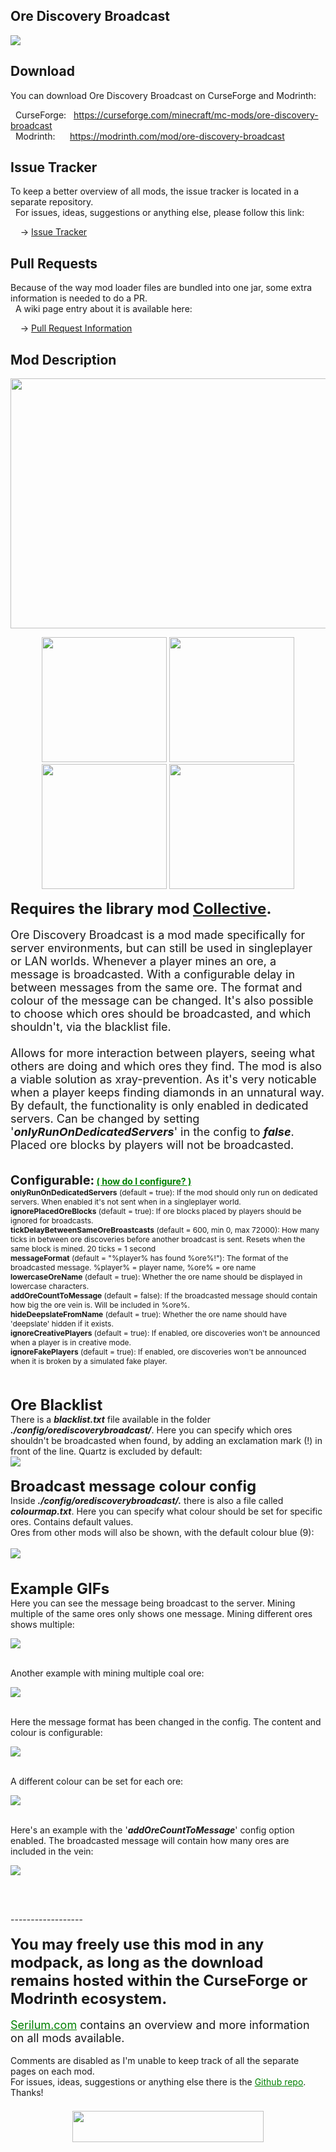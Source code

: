 <h2>Ore Discovery Broadcast</h2>
<p><a href="https://github.com/Serilum/Ore-Discovery-Broadcast"><img src="https://serilum.com/assets/data/logo/ore-discovery-broadcast.png"></a></p><h2>Download</h2>
<p>You can download Ore Discovery Broadcast on CurseForge and Modrinth:</p><p>&nbsp;&nbsp;CurseForge: &nbsp;&nbsp;<a href="https://curseforge.com/minecraft/mc-mods/ore-discovery-broadcast">https://curseforge.com/minecraft/mc-mods/ore-discovery-broadcast</a><br>&nbsp;&nbsp;Modrinth: &nbsp;&nbsp;&nbsp;&nbsp;&nbsp;<a href="https://modrinth.com/mod/ore-discovery-broadcast">https://modrinth.com/mod/ore-discovery-broadcast</a></p>
<h2>Issue Tracker</h2>
<p>To keep a better overview of all mods, the issue tracker is located in a separate repository.<br>&nbsp;&nbsp;For issues, ideas, suggestions or anything else, please follow this link:</p>
<p>&nbsp;&nbsp;&nbsp;&nbsp;-> <a href="https://serilum.com/url/issue-tracker">Issue Tracker</a></p>
<h2>Pull Requests</h2>
<p>Because of the way mod loader files are bundled into one jar, some extra information is needed to do a PR.<br>&nbsp;&nbsp;A wiki page entry about it is available here:</p>
<p>&nbsp;&nbsp;&nbsp;&nbsp;-> <a href="https://serilum.com/url/pull-requests">Pull Request Information</a></p>
<h2>Mod Description</h2>
<p style="text-align:center"><a href="https://serilum.com/" target="_blank" rel="nofollow"><img src="https://github.com/Serilum/.cdn/raw/main/description/header/header.png" alt="" width="838" height="400"></a></p>
<p style="text-align:center"><a href="https://curseforge.com/members/serilum/projects" target="_blank" rel="nofollow"><img src="https://raw.githubusercontent.com/Serilum/.data-workflow/main/badges/svg/curseforge.svg" width="200"></a> <a href="https://modrinth.com/user/Serilum" target="_blank" rel="nofollow"><img src="https://raw.githubusercontent.com/Serilum/.data-workflow/main/badges/svg/modrinth.svg" width="200"></a> <a href="https://patreon.com/serilum" target="_blank" rel="nofollow"><img src="https://raw.githubusercontent.com/Serilum/.data-workflow/main/badges/svg/patreon.svg" width="200"></a> <a href="https://youtube.com/@serilum" target="_blank" rel="nofollow"><img src="https://raw.githubusercontent.com/Serilum/.data-workflow/main/badges/svg/youtube.svg" width="200"></a></p>
<p><strong><span style="font-size:24px">Requires the library mod&nbsp;<a style="font-size:24px" href="https://curseforge.com/minecraft/mc-mods/collective" target="_blank" rel="nofollow">Collective</a>.</span></strong><br><br><span style="font-size:18px">Ore Discovery Broadcast is a mod made specifically for server environments, but can still be used in singleplayer or LAN worlds. Whenever a player mines an ore, a message is broadcasted. With a configurable delay in between messages from the same ore. The format and colour of the message can be changed. It's also possible to choose which ores should be broadcasted, and which shouldn't, via the blacklist file.<br><br>Allows for more interaction between players, seeing what others are doing and which ores they find. The mod is also a viable solution as xray-prevention. As it's very noticable when a player keeps finding diamonds in an unnatural way. By default, the functionality is only enabled in dedicated servers. Can be changed by setting '<em><strong>onlyRunOnDedicatedServers</strong></em>' in the config to <em><strong>false</strong></em>. Placed ore blocks by players will not be broadcasted.<br></span><br><br><strong><span style="font-size:20px">Configurable:</span> <span style="color:#008000;font-size:14px"><a style="color:#008000" href="https://github.com/Serilum/.information/wiki/how-to-configure-mods" rel="nofollow">(&nbsp;how do I configure?&nbsp;)</a></span><br></strong><span style="font-size:12px"><strong>onlyRunOnDedicatedServers</strong>&nbsp;(default = true): If the mod should only run on dedicated servers. When enabled it's not sent when in a singleplayer world.</span><br><span style="font-size:12px"><strong>ignorePlacedOreBlocks</strong>&nbsp;(default = true): If ore blocks placed by players should be ignored for broadcasts.</span><br><span style="font-size:12px"><strong>tickDelayBetweenSameOreBroastcasts</strong>&nbsp;(default = 600, min 0, max 72000): How many ticks in between ore discoveries before another broadcast is sent. Resets when the same block is mined. 20 ticks = 1 second</span><br><span style="font-size:12px"><strong>messageFormat</strong>&nbsp;(default = "%player% has found %ore%!"): The format of the broadcasted message. %player% = player name, %ore% = ore name</span><br><span style="font-size:12px"><strong>lowercaseOreName</strong>&nbsp;(default = true): Whether the ore name should be displayed in lowercase characters.</span><br><span style="font-size:12px"><strong>addOreCountToMessage</strong>&nbsp;(default = false): If the broadcasted message should contain how big the ore vein is. Will be included in %ore%.</span><br><span style="font-size:12px"><strong>hideDeepslateFromName</strong>&nbsp;(default = true): Whether the ore name should have 'deepslate' hidden if it exists.</span><br><span style="font-size:12px"><strong>ignoreCreativePlayers</strong>&nbsp;(default = true): If enabled, ore discoveries won't be announced when a player is in creative mode.</span><br><span style="font-size:12px"><strong>ignoreFakePlayers</strong>&nbsp;(default = true): If enabled, ore discoveries won't be announced when it is broken by a simulated fake player.</span><br><br></p>
<p><br><span style="font-size:24px"><strong>Ore Blacklist</strong></span><br><span style="font-size:14px">There is a <em><strong>blacklist.txt</strong></em> file available in the folder <em><strong>./config/orediscoverybroadcast/</strong></em>. Here you can specify which ores shouldn't be broadcasted when found, by adding an exclamation mark (!) in front of the line. Quartz is excluded by default:</span><br><picture><img src="https://github.com/Serilum/.cdn/raw/main/projects/ore-discovery-broadcast/a.png"></picture><br><br><span style="font-size:24px"><strong>Broadcast message colour config</strong></span><br><span style="font-size:14px">Inside <em><strong>./config/orediscoverybroadcast/.</strong></em> there is also a file called <em><strong>colourmap.txt</strong></em>. Here you can specify what colour should be set for specific ores. Contains default values.<br>Ores from other mods will also be shown, with the default colour blue (9):<br><br></span><picture><img src="https://github.com/Serilum/.cdn/raw/main/projects/ore-discovery-broadcast/a1.png"></picture><br><br><br><span style="font-size:24px"><strong>Example GIFs</strong></span><br><span style="font-size:14px">Here you can see the message being broadcast to the server. Mining multiple of the same ores only shows one message. Mining different ores shows multiple:</span></p>
<div class="spoiler">
<p><picture><img src="https://github.com/Serilum/.cdn/raw/main/projects/ore-discovery-broadcast/b.gif"></picture></p>
</div>
<p>&nbsp;<br><span style="font-size:14px">Another example with mining multiple coal ore:</span></p>
<div class="spoiler">
<p><picture><img src="https://github.com/Serilum/.cdn/raw/main/projects/ore-discovery-broadcast/c.gif"></picture></p>
</div>
<p>&nbsp;<br><span style="font-size:14px">Here the message format has been changed in the config. The content and colour is configurable:</span></p>
<div class="spoiler">
<p><picture><img src="https://github.com/Serilum/.cdn/raw/main/projects/ore-discovery-broadcast/d.gif"></picture></p>
</div>
<p>&nbsp;<br><span style="font-size:14px">A different colour can be set for each ore:</span></p>
<div class="spoiler">
<p><picture><img src="https://github.com/Serilum/.cdn/raw/main/projects/ore-discovery-broadcast/g.gif"></picture></p>
</div>
<p>&nbsp;<br><span style="font-size:14px">Here's an example with the '<strong><em>addOreCountToMessage</em></strong>' config option enabled. The broadcasted message will contain how many ores are included in the vein:</span></p>
<div class="spoiler">
<p><picture><img src="https://github.com/Serilum/.cdn/raw/main/projects/ore-discovery-broadcast/f.gif"></picture></p>
</div>
<p>&nbsp;</p>
<p><br>------------------<br><br><span style="font-size:24px"><strong>You may freely use this mod in any modpack, as long as the download remains hosted within the CurseForge or Modrinth ecosystem.</strong></span><br><br><span style="font-size:18px"><a style="font-size:18px;color:#008000" href="https://serilum.com/" rel="nofollow">Serilum.com</a> contains an overview and more information on all mods available.</span><br><br><span style="font-size:14px">Comments are disabled as I'm unable to keep track of all the separate pages on each mod.</span><span style="font-size:14px"><br>For issues, ideas, suggestions or anything else there is the&nbsp;<a style="font-size:14px;color:#008000" href="https://github.com/Serilum/.issue-tracker" rel="nofollow">Github repo</a>. Thanks!</span><span style="font-size:6px"><br><br></span></p>
<p style="text-align:center"><a href="https://serilum.com/donate" rel="nofollow"><img src="https://github.com/Serilum/.cdn/raw/main/description/projects/support.svg" alt="" width="306" height="50"></a></p>